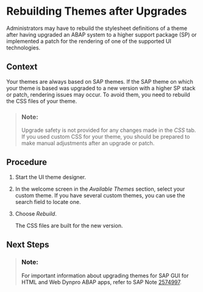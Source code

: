 <!-- loiof1f032537e30404695768e8f09b29791 -->

# Rebuilding Themes after Upgrades

Administrators may have to rebuild the stylesheet definitions of a theme after having upgraded an ABAP system to a higher support package \(SP\) or implemented a patch for the rendering of one of the supported UI technologies.



<a name="loiof1f032537e30404695768e8f09b29791__context_N10015_N10012_N10001"/>

## Context

Your themes are always based on SAP themes. If the SAP theme on which your theme is based was upgraded to a new version with a higher SP stack or patch, rendering issues may occur. To avoid them, you need to rebuild the CSS files of your theme.

> ### Note:  
> Upgrade safety is not provided for any changes made in the *CSS* tab. If you used custom CSS for your theme, you should be prepared to make manual adjustments after an upgrade or patch.



## Procedure

1.  Start the UI theme designer.

2.  In the welcome screen in the *Available Themes* section, select your custom theme. If you have several custom themes, you can use the search field to locate one.

3.  Choose *Rebuild*.

    The CSS files are built for the new version.




<a name="loiof1f032537e30404695768e8f09b29791__postreq_ohj_bb5_q2b"/>

## Next Steps

> ### Note:  
> For important information about upgrading themes for SAP GUI for HTML and Web Dynpro ABAP apps, refer to SAP Note [2574997](https://me.sap.com/notes/2574997).

